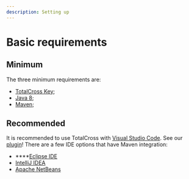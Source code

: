 ```yaml
---
description: Setting up
---
```


# Basic requirements

## Minimum

The three minimum requirements are:

* [TotalCross Key](https://totalcross.gitbook.io/playbook/learn-totalcross/basic-requirements/totalcross-key/);
* [Java 8](https://totalcross.gitbook.io/playbook/learn-totalcross/basic-requirements/java-8/);
* [Maven](https://totalcross.gitbook.io/playbook/learn-totalcross/basic-requirements/maven/);

## Recommended 

It is recommended to use TotalCross with [Visual Studio Code](https://code.visualstudio.com/Download). See our [plugin](https://marketplace.visualstudio.com/items?itemName=Italo.totalcross)! There are a few IDE options that have Maven integration:

* \*\*\*\*[Eclipse IDE](https://www.eclipse.org/downloads/)
* [IntelliJ IDEA](https://www.jetbrains.com/idea/download/#section=windows)
* [Apache NetBeans](https://netbeans.apache.org/download/nb110/nb110.html)

